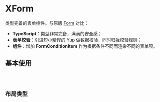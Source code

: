 # XForm

类型完备的表单控件。与原版 [Form](https://ant.design/components/form-cn/) 对比：

- **TypeScript**：类型非常完备，满满的安全感；
- **表单校验**：引进短小精悍的 [Yup](https://github.com/jquense/yup) 做数据校验，同时归拢校验规则；
- **组件**：增加 **FormConditionItem** 作为根据条件不同而渲染不同的表单项。

## 基本使用

<code src="./codes/basic.tsx" />

## 布局类型

<code src="./codes/layout.tsx" />
